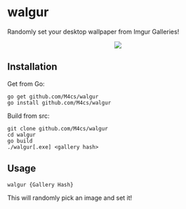 # walgur
Randomly set your desktop wallpaper from Imgur Galleries!


<p align="center">
  <a href="" align="center"><img src="https://mbcdn.sfo2.cdn.digitaloceanspaces.com/walgur.gif"/></a>
</p>

## Installation

Get from Go:

```
go get github.com/M4cs/walgur
go install github.com/M4cs/walgur
```

Build from src:

```
git clone github.com/M4cs/walgur
cd walgur
go build
./walgur[.exe] <gallery hash>
```


## Usage

```
walgur {Gallery Hash}
```

This will randomly pick an image and set it!
